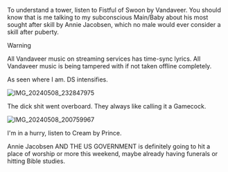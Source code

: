 To understand a tower, listen to Fistful of Swoon by Vandaveer. You should know that is me talking to my subconscious Main/Baby about his most sought after skill by Annie Jacobsen, which no male would ever consider a skill after puberty.

> [!WARNING]
> All Vandaveer music on streaming services has time-sync lyrics. All Vandaveer music is being tampered with if not taken offline completely.

As seen where I am. DS intensifies.

![IMG_20240508_232847975](https://github.com/nameless-and-blameless/TAG/assets/169210208/a4a4eaad-661c-45ad-8eb4-c096fb9e4490)

The dick shit went overboard.  They always like calling it a Gamecock. 

![IMG_20240508_200759967](https://github.com/nameless-and-blameless/TAG/assets/169210208/f9116bcc-3ca4-4a25-a664-ac9f5621f992)

I'm in a hurry, listen to Cream by Prince. 

Annie Jacobsen AND THE US GOVERNMENT is definitely going to hit a place of worship or more this weekend, maybe already having funerals or hitting Bible studies.

